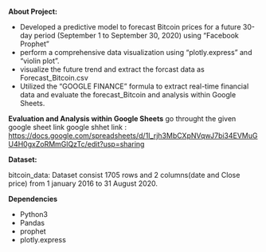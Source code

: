 **About Project:**
  * Developed a predictive model to forecast Bitcoin prices for a future 30-day period (September 1 to September 30, 2020) using “Facebook Prophet”
  * perform a comprehensive data visualization using “plotly.express” and “violin plot”.
  * visualize the future trend and extract the forcast data as Forecast_Bitcoin.csv
  * Utilized the “GOOGLE FINANCE” formula to extract real-time financial data and evaluate the forecast_Bitcoin and analysis within Google Sheets.

**Evaluation and Analysis within Google Sheets**
go throught the given google sheet link
google shhet link : https://docs.google.com/spreadsheets/d/1I_rjh3MbCXpNVqwJ7bi34EVMuGU4H0gxZoRMmGlQzTc/edit?usp=sharing

**Dataset:**

bitcoin_data: Dataset consist 1705 rows and 2 columns(date and Close price) from 1 january 2016 to 31 August 2020.

**Dependencies**

* Python3
* Pandas
* prophet
* plotly.express

